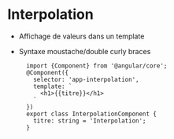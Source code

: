 # Interpolation

* Affichage de valeurs dans un template
* Syntaxe moustache/double curly braces

        import {Component} from '@angular/core';
        @Component({
          selector: 'app-interpolation',
          template: `
            <h1>{{titre}}</h1>
          `
        })
        export class InterpolationComponent {
          titre: string = 'Interpolation';
        }
